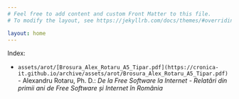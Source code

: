 ```yaml
---
# Feel free to add content and custom Front Matter to this file.
# To modify the layout, see https://jekyllrb.com/docs/themes/#overriding-theme-defaults

layout: home
---
```


Index:

- `assets/arot/[Brosura_Alex_Rotaru_A5_Tipar.pdf](https://cronica-it.github.io/archive/assets/arot/Brosura_Alex_Rotaru_A5_Tipar.pdf)` - Alexandru Rotaru, Ph. D.: _De la Free Software la Internet - Relatări din primii ani de Free Software și Internet în România_
